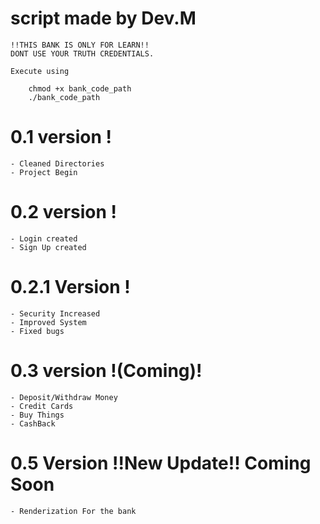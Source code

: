 # script made by Dev.M

    !!THIS BANK IS ONLY FOR LEARN!!
    DONT USE YOUR TRUTH CREDENTIALS.
    
    Execute using

``` Python:
    chmod +x bank_code_path
    ./bank_code_path
```

# 0.1 version !
    - Cleaned Directories
    - Project Begin

# 0.2 version !
    - Login created
    - Sign Up created

# 0.2.1 Version !
    - Security Increased
    - Improved System
    - Fixed bugs

# 0.3 version !(Coming)!
    - Deposit/Withdraw Money
    - Credit Cards
    - Buy Things
    - CashBack

# 0.5 Version !!New Update!! Coming Soon
    - Renderization For the bank

